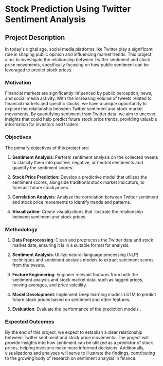 # Stock Prediction Using Twitter Sentiment Analysis

## Project Description

In today's digital age, social media platforms like Twitter play a significant role in shaping public opinion and influencing market trends. This project aims to investigate the relationship between Twitter sentiment and stock price movements, specifically focusing on how public sentiment can be leveraged to predict stock prices.

### Motivation

Financial markets are significantly influenced by public perception, news, and social media activity. With the increasing volume of tweets related to financial markets and specific stocks, we have a unique opportunity to explore the relationship between Twitter sentiment and stock market movements. By quantifying sentiment from Twitter data, we aim to uncover insights that could help predict future stock price trends, providing valuable information for investors and traders.

### Objectives

The primary objectives of this project are:

1. **Sentiment Analysis**: Perform sentiment analysis on the collected tweets to classify them into positive, negative, or neutral sentiments and quantify the sentiment scores.

2. **Stock Price Prediction**: Develop a predictive model that utilizes the sentiment scores, alongside traditional stock market indicators, to forecast future stock prices.

3. **Correlation Analysis**: Analyze the correlation between Twitter sentiment and stock price movements to identify trends and patterns.

4. **Visualization**: Create visualizations that illustrate the relationship between sentiment and stock prices.

### Methodology

1. **Data Preprocessing**: Clean and preprocess the Twitter data and stock market data, ensuring it is in a suitable format for analysis.

2. **Sentiment Analysis**: Utilize natural language processing (NLP) techniques and sentiment analysis models to extract sentiment scores from the tweets.

3. **Feature Engineering**: Engineer relevant features from both the sentiment analysis and stock market data, such as lagged prices, moving averages, and price volatility.

4. **Model Development**: Implement Deep learning models LSTM to predict future stock prices based on sentiment and other features.

5. **Evaluation**: Evaluate the performance of the prediction models .

### Expected Outcomes

By the end of this project, we expect to establish a clear relationship between Twitter sentiment and stock price movements. The project will provide insights into how sentiment can be utilized as a predictor of stock prices, helping investors make more informed decisions. Additionally, visualizations and analyses will serve to illustrate the findings, contributing to the growing body of research on sentiment analysis in finance.

